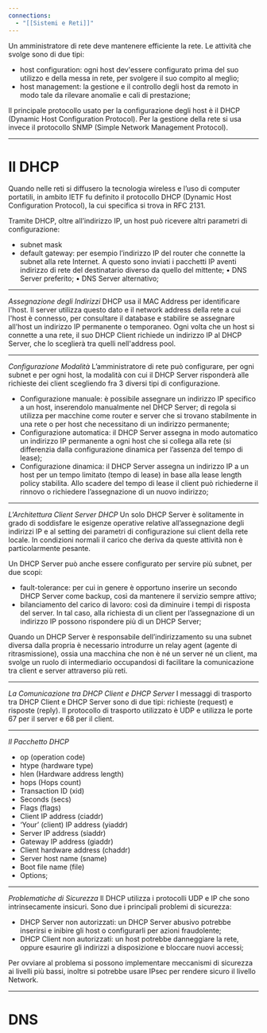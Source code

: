 ```yaml
---
connections:
  - "[[Sistemi e Reti]]"
---
```


Un amministratore di rete deve mantenere efficiente la rete. Le attività che svolge sono di due tipi:
- host configuration: ogni host dev'essere configurato prima del suo utilizzo e della messa in rete, per svolgere il suo compito al meglio;
- host management: la gestione e il controllo degli host da remoto in modo tale da rilevare anomalie e cali di prestazione;

Il principale protocollo usato per la configurazione degli host è il DHCP (Dynamic Host Configuration Protocol). Per la gestione della rete si usa invece il protocollo SNMP (Simple Network  Management Protocol).

---

# Il DHCP

Quando nelle reti si diffusero la tecnologia wireless e l’uso di computer portatili, in ambito IETF fu definito il protocollo DHCP (Dynamic Host Configuration Protocol), la cui specifica si trova in RFC 2131.

Tramite DHCP, oltre all’indirizzo IP, un host può ricevere altri parametri di configurazione: 
- subnet mask
- default gateway: per esempio l’indirizzo IP del router che connette la subnet alla rete Internet. A questo sono inviati i pacchetti IP aventi indirizzo di rete del destinatario diverso da quello del mittente;
• DNS Server preferito;
• DNS Server alternativo;

---

*Assegnazione degli Indirizzi*
DHCP usa il MAC Address per identificare l'host. Il server utilizza questo dato e il network address della rete a cui l'host è connesso, per consultare il database e stabilire se assegnare all'host un indirizzo IP permanente o temporaneo. Ogni volta che un host si connette a una rete, il suo DHCP Client richiede un indirizzo IP al DHCP Server, che lo sceglierà tra quelli nell'address pool.

---
*Configurazione Modalità*
L’amministratore di rete può configurare, per ogni subnet e per ogni host, la modalità con cui il DHCP Server risponderà alle richieste dei client scegliendo fra 3 diversi tipi di configurazione.

- Configurazione manuale: è possibile assegnare un indirizzo IP specifico a un host, inserendolo manualmente nel DHCP Server; di regola si utilizza per macchine come router e server che si trovano stabilmente in una rete o per host che necessitano di un indirizzo permanente;
- Configurazione automatica: il DHCP Server assegna in modo automatico un indirizzo IP permanente a ogni host che si collega alla rete (si differenzia dalla configurazione dinamica per l’assenza del tempo di lease);
- Configurazione dinamica: il DHCP Server assegna un indirizzo IP a un host per un tempo limitato (tempo di lease) in base alla lease length policy stabilita. Allo scadere del tempo di lease il client può richiederne il rinnovo o richiedere l’assegnazione di un nuovo indirizzo;

---

*L'Architettura Client Server DHCP*
Un solo DHCP Server è solitamente in grado di soddisfare le esigenze operative relative all’assegnazione degli indirizzi IP e al setting dei parametri di configurazione sui client della rete locale. In condizioni normali il carico che deriva da queste attività non è particolarmente pesante. 

Un DHCP Server può anche essere configurato per servire più subnet, per due scopi:
- fault-tolerance: per cui in genere è opportuno inserire un secondo DHCP Server come backup, così da mantenere il servizio sempre attivo;
- bilanciamento del carico di lavoro: così da diminuire i tempi di risposta del server. In tal caso, alla richiesta di un client per l’assegnazione di un indirizzo IP possono rispondere più di un DHCP Server;

Quando un DHCP Server è responsabile dell’indirizzamento su una subnet diversa dalla propria è necessario introdurre un relay agent (agente di ritrasmissione), ossia una macchina che non è né un server né un client, ma svolge un ruolo di intermediario occupandosi di facilitare la comunicazione tra client e server attraverso più reti.

---

*La Comunicazione tra DHCP Client e DHCP Server*
I messaggi di trasporto tra DHCP Client e DHCP Server sono di due tipi: richieste (request) e risposte (reply). Il protocollo di trasporto utilizzato è UDP e utilizza le porte 67 per il server e 68 per il client.

---

*Il Pacchetto DHCP*
- op (operation code)
- htype (hardware type)
-  hlen (Hardware address length)
-  hops (Hops count)
- Transaction ID (xid)
- Seconds (secs)
- Flags (flags)
- Client IP address (ciaddr)
- ‘Your’ (client) IP address (yiaddr)
- Server IP address (siaddr)
- Gateway IP address (giaddr)
- Client hardware address (chaddr)
- Server host name (sname)
- Boot file name (file)
- Options;

---

*Problematiche di Sicurezza*
Il DHCP utilizza i protocolli UDP e IP che sono intrinsecamente insicuri. Sono due i principali problemi di sicurezza:
- DHCP Server non autorizzati: un DHCP Server abusivo potrebbe inserirsi e inibire gli host o configurarli per azioni fraudolente; 
- DHCP Client non autorizzati: un host potrebbe danneggiare la rete, oppure esaurire gli indirizzi a disposizione e bloccare nuovi accessi;

Per ovviare al problema si possono implementare meccanismi di sicurezza ai livelli più bassi, inoltre si potrebbe usare IPsec per rendere sicuro il livello Network.

---

# DNS

